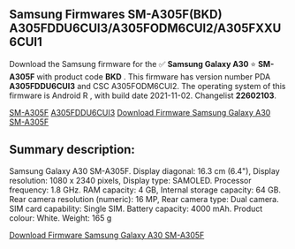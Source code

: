 <h2>Samsung Firmwares SM-A305F(BKD) A305FDDU6CUI3/A305FODM6CUI2/A305FXXU6CUI1</h2>
Download the Samsung firmware for the ✅ <strong>Samsung Galaxy A30 </strong> ⭐ <strong>SM-A305F</strong> with product code <strong>BKD</strong> . This firmware has version number PDA <strong>A305FDDU6CUI3</strong> and CSC A305FODM6CUI2. The operating system of this firmware is Android R , with build date 2021-11-02. Changelist <strong>22602103</strong>.


[SM-A305F](https://samfirm.shop/samsung/model/SM-A305F)
[A305FDDU6CUI3](https://samfirm.shop/samsung/pda/A305FDDU6CUI3)
[Download Firmware Samsung Galaxy A30 SM-A305F](https://samfirm.shop/samsung/firmware/471333)
<h2>Summary description:</h2>
<p>Samsung Galaxy A30 SM-A305F. Display diagonal: 16.3 cm (6.4"), Display resolution: 1080 x 2340 pixels, Display type: SAMOLED. Processor frequency: 1.8 GHz. RAM capacity: 4 GB, Internal storage capacity: 64 GB. Rear camera resolution (numeric): 16 MP, Rear camera type: Dual camera. SIM card capability: Single SIM. Battery capacity: 4000 mAh. Product colour: White. Weight: 165 g</p>


[Download Firmware Samsung Galaxy A30 SM-A305F](https://samfirm.shop/samsung/firmware/471333)
